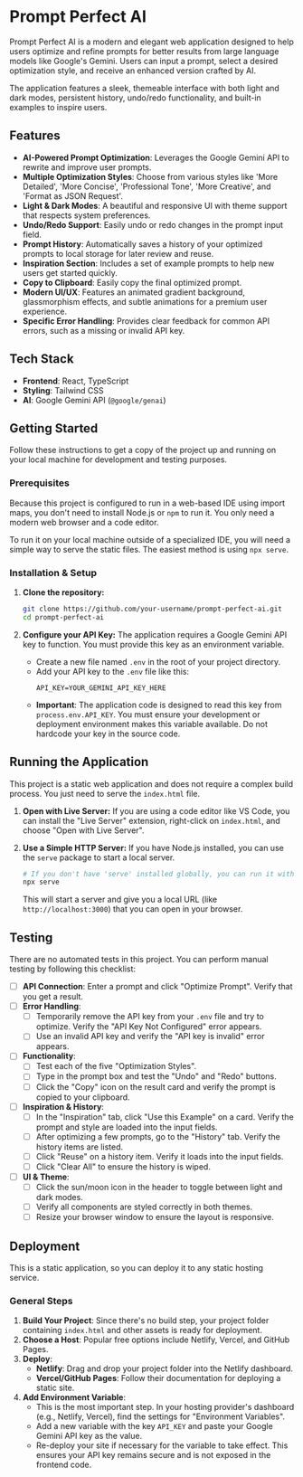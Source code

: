 # Prompt Perfect AI

Prompt Perfect AI is a modern and elegant web application designed to help users optimize and refine prompts for better results from large language models like Google's Gemini. Users can input a prompt, select a desired optimization style, and receive an enhanced version crafted by AI.

The application features a sleek, themeable interface with both light and dark modes, persistent history, undo/redo functionality, and built-in examples to inspire users.

## Features

- **AI-Powered Prompt Optimization**: Leverages the Google Gemini API to rewrite and improve user prompts.
- **Multiple Optimization Styles**: Choose from various styles like 'More Detailed', 'More Concise', 'Professional Tone', 'More Creative', and 'Format as JSON Request'.
- **Light & Dark Modes**: A beautiful and responsive UI with theme support that respects system preferences.
- **Undo/Redo Support**: Easily undo or redo changes in the prompt input field.
- **Prompt History**: Automatically saves a history of your optimized prompts to local storage for later review and reuse.
- **Inspiration Section**: Includes a set of example prompts to help new users get started quickly.
- **Copy to Clipboard**: Easily copy the final optimized prompt.
- **Modern UI/UX**: Features an animated gradient background, glassmorphism effects, and subtle animations for a premium user experience.
- **Specific Error Handling**: Provides clear feedback for common API errors, such as a missing or invalid API key.

## Tech Stack

- **Frontend**: React, TypeScript
- **Styling**: Tailwind CSS
- **AI**: Google Gemini API (`@google/genai`)

## Getting Started

Follow these instructions to get a copy of the project up and running on your local machine for development and testing purposes.

### Prerequisites

Because this project is configured to run in a web-based IDE using import maps, you don't need to install Node.js or `npm` to run it. You only need a modern web browser and a code editor.

To run it on your local machine outside of a specialized IDE, you will need a simple way to serve the static files. The easiest method is using `npx serve`.

### Installation & Setup

1.  **Clone the repository:**
    ```bash
    git clone https://github.com/your-username/prompt-perfect-ai.git
    cd prompt-perfect-ai
    ```

2.  **Configure your API Key:**
    The application requires a Google Gemini API key to function. You must provide this key as an environment variable.

    - Create a new file named `.env` in the root of your project directory.
    - Add your API key to the `.env` file like this:
      ```
      API_KEY=YOUR_GEMINI_API_KEY_HERE
      ```
    - **Important**: The application code is designed to read this key from `process.env.API_KEY`. You must ensure your development or deployment environment makes this variable available. Do not hardcode your key in the source code.

## Running the Application

This project is a static web application and does not require a complex build process. You just need to serve the `index.html` file.

1.  **Open with Live Server:**
    If you are using a code editor like VS Code, you can install the "Live Server" extension, right-click on `index.html`, and choose "Open with Live Server".

2.  **Use a Simple HTTP Server:**
    If you have Node.js installed, you can use the `serve` package to start a local server.
    ```bash
    # If you don't have 'serve' installed globally, you can run it with npx
    npx serve
    ```
    This will start a server and give you a local URL (like `http://localhost:3000`) that you can open in your browser.

## Testing

There are no automated tests in this project. You can perform manual testing by following this checklist:

- [ ] **API Connection**: Enter a prompt and click "Optimize Prompt". Verify that you get a result.
- [ ] **Error Handling**:
    - [ ] Temporarily remove the API key from your `.env` file and try to optimize. Verify the "API Key Not Configured" error appears.
    - [ ] Use an invalid API key and verify the "API key is invalid" error appears.
- [ ] **Functionality**:
    - [ ] Test each of the five "Optimization Styles".
    - [ ] Type in the prompt box and test the "Undo" and "Redo" buttons.
    - [ ] Click the "Copy" icon on the result card and verify the prompt is copied to your clipboard.
- [ ] **Inspiration & History**:
    - [ ] In the "Inspiration" tab, click "Use this Example" on a card. Verify the prompt and style are loaded into the input fields.
    - [ ] After optimizing a few prompts, go to the "History" tab. Verify the history items are listed.
    - [ ] Click "Reuse" on a history item. Verify it loads into the input fields.
    - [ ] Click "Clear All" to ensure the history is wiped.
- [ ] **UI & Theme**:
    - [ ] Click the sun/moon icon in the header to toggle between light and dark modes.
    - [ ] Verify all components are styled correctly in both themes.
    - [ ] Resize your browser window to ensure the layout is responsive.

## Deployment

This is a static application, so you can deploy it to any static hosting service.

### General Steps

1.  **Build Your Project**: Since there's no build step, your project folder containing `index.html` and other assets is ready for deployment.
2.  **Choose a Host**: Popular free options include Netlify, Vercel, and GitHub Pages.
3.  **Deploy**:
    - **Netlify**: Drag and drop your project folder into the Netlify dashboard.
    - **Vercel/GitHub Pages**: Follow their documentation for deploying a static site.
4.  **Add Environment Variable**:
    - This is the most important step. In your hosting provider's dashboard (e.g., Netlify, Vercel), find the settings for "Environment Variables".
    - Add a new variable with the key `API_KEY` and paste your Google Gemini API key as the value.
    - Re-deploy your site if necessary for the variable to take effect. This ensures your API key remains secure and is not exposed in the frontend code.
